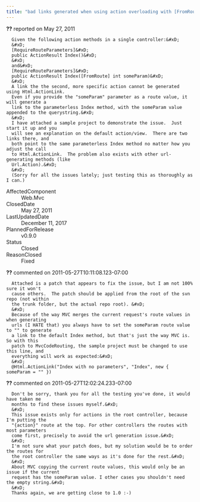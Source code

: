 ```yaml
---
title: "bad links generated when using action overloading with [FromRoute] and [RequireRouteParameters]"
---
```

<div class="issue-report">
   <div class="issue-header"><b>??</b> reported on 
      <time datetime="2011-05-27T09:35:59.04-07:00">May 27, 2011</time>
   </div>
   <div class="issue-message" markdown="1">
      
      Given the following action methods in a single controller:&#xD;
      &#xD;
      [RequireRouteParameters]&#xD;
      public ActionResult Index()&#xD;
      &#xD;
      and&#xD;
      [RequireRouteParameters]&#xD;
      public ActionResult Index([FromRoute] int someParam)&#xD;
      &#xD;
      A link the the second, more specific action cannot be generated using Html.ActionLink.
      Even if you provide the "someParam" parameter as a route value, it will generate a
      link to the parameterless Index method, with the someParam value appended to the querystring.&#xD;
      &#xD;
      I have attached a sample project to demonstrate the issue.  Just start it up and you
      will see an explanation on the default action/view.  There are two links there, and
      both point to the same parameterless Index method no matter how you adjust the call
      to Html.ActionLink.  The problem also exists with other url-generating methods (like
      Url.Action).&#xD;
      &#xD;
      (Sorry for all the issues lately; just testing this as thoroughly as I can.)
      
      
   </div>
   <div class="issue-footer">
      <dl>
         <dt>AffectedComponent</dt>
         <dd>Web.Mvc</dd>
         <dt>ClosedDate</dt>
         <dd>
            <time datetime="2011-05-27T21:11:54.537-07:00">May 27, 2011</time>
         </dd>
         <dt>LastUpdatedDate</dt>
         <dd>
            <time datetime="2017-12-11T02:15:56.247-08:00">December 11, 2017</time>
         </dd>
         <dt>PlannedForRelease</dt>
         <dd>v0.9.0</dd>
         <dt>Status</dt>
         <dd>Closed</dd>
         <dt>ReasonClosed</dt>
         <dd>Fixed</dd>
      </dl>
   </div>
</div>
<div id="comment-77661" class="issue-comment">
   <div class="issue-header"><b>??</b> commented on 2011-05-27T10:11:08.123-07:00
   </div>
   <div class="issue-message" markdown="1">
      
      Attached is a patch that appears to fix the issue, but I am not 100% sure it won't
      cause others.  The patch should be applied from the root of the svn repo (not within
      the trunk folder, but the actual repo root). &#xD;
      &#xD;
      Because of the way MVC merges the current request's route values in when generating
      urls (I HATE that) you always have to set the someParam route value to "" to generate
      a link to the default Index method, but that's just the way MVC is.  So with this
      patch to MvcCodeRouting, the sample project must be changed to use this line, and
      everything will work as expected:&#xD;
      &#xD;
      @Html.ActionLink("Index with no parameters", "Index", new { someParam = "" })
      
      
   </div>
</div>
<div id="comment-77662" class="issue-comment">
   <div class="issue-header"><b>??</b> commented on 2011-05-27T12:02:24.233-07:00
   </div>
   <div class="issue-message" markdown="1">
      
      Don't be sorry, thank you for all the testing you've done, it would have taken me
      months to find these issues myself.&#xD;
      &#xD;
      This issue exists only for actions in the root controller, because I'm putting the
      "{action}" route at the top. For other controllers the routes with most parameters
      come first, precisely to avoid the url generation issue.&#xD;
      &#xD;
      I'm not sure what your patch does, but my solution would be to order the routes for
      the root controller the same ways as it's done for the rest.&#xD;
      &#xD;
      About MVC copying the current route values, this would only be an issue if the current
      request has the someParam value. I other cases you shouldn't need the empty string.&#xD;
      &#xD;
      Thanks again, we are getting close to 1.0 :-)
      
      
   </div>
</div>